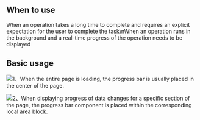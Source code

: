 ## When to use

When an operation takes a long time to complete and requires an explicit expectation for the user to complete the task\nWhen an operation runs in the background and a real-time progress of the operation needs to be displayed

## Basic usage

![1、When the entire page is loading, the progress bar is usually placed in the center of the page.](01)

![2、When displaying progress of data changes for a specific section of the page, the progress bar component is placed within the corresponding local area block.](02)
